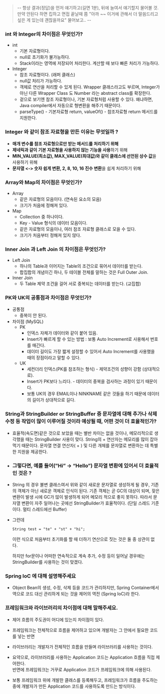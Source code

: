 >-- 항상 결과(정답)을 먼저 얘기하고(길면 1분), 뒤에 늘여서 얘기할지 물어볼 것. 만약 안된다 하면 킵하고 면접 끝날때 쯤
"아까 ~~ 이거에 관해서 더 말씀드리고 싶은 게 있는데 괜찮을까요" 물어보고.. --


### int 와 Integer의 차이점은 무엇인가?

- int
    - 기본 자료형이다.
    - null로 초기화가 불가능하다.
    - Stack이라는 영역에 저장되어 처리한다. 계산할 때 보다 빠른 처리가 가능하다.
- Integer
    - 참조 자료형이다. (래퍼 클래스)
    - null값 처리가 가능하다.
    - 객체로 연산을 처리할 수 있게 된다. Wrapper 클래스라고도 부르며, Integer가 아닌 다른 Wrapper Class
      도 Number 라는 abstract class를 확장한다.
    - 겉으로 보기엔 참조 자료형이나, 기본 자료형처럼 사용할 수 있다. 왜냐하면, Java compiler에서 자동으로 형변환을 해주기 때문이다.
    - parseType() - 기본자료형 return, valueOf() - 참조자료형 return 메서드를 지원한다.
### Integer 와 같이 참조 자료형을 만든 이유는 무엇일까 ?
- **매개 변수를 참조 자료형으로만 받는 메서드를 처리하기 위해**
- **제네릭과 같이 기본 자료형을 사용하지 않는 기능을 사용**하기 위해
- **MIN_VALUE(최소값), MAX_VALUE(최대값)와 같이 클래스에 선언된 상수 값**을 사용하기 위해
- **문자열 <-> 숫자 쉽게 변환, 2, 8, 10, 16 진수 변환**을 쉽게 처리하기 위해

### Array와 Map의 차이점은 무엇인가?

- Array
    - 같은 자료형의 모음이다. (연속된 요소의 모음)
    - 크기가 처음에 정해져 있다.
- Map
    - Collection 중 하나이다.
    - Key - Value 형식의 데이터 모음이다.
    - 같은 자료형의 모음이나, 여러 참조 자료형 클래스로 모을 수 있다.
    - 크기가 처음부터 정해져 있지 않다.

### Inner Join 과 Left Join 의 차이점은 무엇인가?

- Left Join
    - 하나의 Table과 이어지는 Table의 조건으로 묶어서 데이터를 받는다.
    - 합집합의 개념이긴 하나, 두 테이블 전체를 말하는 것은 Full Outer Join.
- Inner Join
    - 두 Table 제약 조건을 걸어 서로 중복되는 데이터를 받는다. (교집합)

### PK와 UK의 공통점과 차이점은 무엇인가?

- 공통점
    - 중복이 안 된다.
- 차이점 (MySQL)
    - PK
        - 인덱스 자체가 데이터와 같이 붙어 있음.
        - Insert가 빠르게 할 수 있는 방법  : 보통 Auto Increment로 사용해서 번호를 매긴다.
        - 데이터 길이도 가장 짧게 설정할 수 있어서 Auto Increment를 사용했을 때의 장점이라고 말할 수 있다.
    - UK
        - 세컨더리 인덱스(PK를 참조하는 형식) - 제약조건의 성향이 강함 (상대적으로).
        - Insert가 PK보다 느리다. - 데이터의 중복을 검사하는 과정이 있기 때문이다.
        - 보통 UK의 경우 EMAIL이나 NINKNAME 같은 것들을 하기 때문에 데이터의 길이가 상대적으로 길다.

### String과 StringBuilder or StringBuffer 중 문자열에 대해 추가나 삭제 수정 등 작업이 많이 이루어질 것이라 예상될 때, 어떤 것이 더 효율적인가?

- 효율적(속도면)같은 것으로 보았을 때는 별반 차이는 없을 것이나, 메모리적으로 생각했을 때는 StringBuilder 사용이 맞다. String의 + 연산자는 메모리를 많이 잡아 먹기 때문이다. 문자열 연결 연산자( + ) 및 다른 개체를 문자열로 변환하는 데 특별한 지원을 제공한다.
- ### 그렇다면, 예를 들어(”Hi” → “Hello”) 문자열 변환에 있어서 더 효율적인 것은 ?

- String 의 경우 불변 클래스여서 위와 같이 새로운 문자열로 생성하게 될 경우, 기존의 객체가 아닌 새로운 객체로 인식이 된다. 기존 객체는 곧 GC의 대상이 되며, 잦은 변환이 발생 시에 GC가 많이 발생하게 되어 메모리 적으로 좋지 못하다. 따라서 문자열 변환이 자주 일어나는 곳에선 StringBuilder가 효율적이다. (단일 스레드 기준이다. 멀티 스레드에선 Buffer)
- 그런데

    ```markdown
    String test = "te" + "st" + "hi";
    ```

  이런 식으로 처음부터 초기화를 할 때 더하기 연산으로 짓는 것은 둘 중 상관이 없다.

  하지만 for문이나 어떠한 연속적으로 계속 추가, 수정 등이 일어날 경우에는 StringBuilder를 사용하는 것이 맞겠다.

### Spring IoC 에 대해 설명해주세요

- Object Bean의 생성, 수정, 삭제 등을 코드가 관리하지만, Spring Container에서 역으로 코드 대신 관리하게 되는 것을 제어의 역전 (Spring IoC)라 한다.

### 프레임워크와 라이브러리의 차이점에 대해 말해주세요.

- 제어 흐름의 주도권이 어디에 있는지 차이점이 있다.
- 프레임워크는 전체적으로 흐름을 제어하고 있으며 개발자는 그 안에서 필요한 코드를 넣는 반면
- 라이브러리는 개발자가 전체적인 흐름을 만들며 라이브러리를 사용하는 것이다.


- 요약으로, 라이브러리를 사용하는 Application 코드는 Application 흐름을 직접 제어한다. <br>
  반면에 프레임워크는 거꾸로 Application 코드가 프레임워크에 의해 사용된다.
- 보통 프레임워크 위에 개발한 클래스를 등록해두고, 프레임워크가 흐름을 주도하는 중에 개발자가 만든
  Application 코드를 사용하도록 만드는 방식이다.